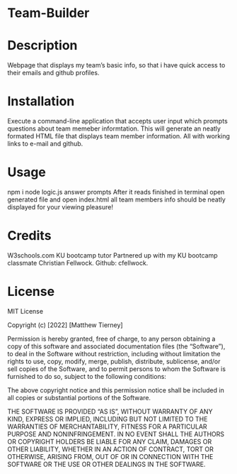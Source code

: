 # Team-Builder

# Description
Webpage that displays my team’s basic info, so that i have quick access to their emails and github profiles.

# Installation
Execute a command-line application that accepts user input which prompts questions about team memeber informtation. This will generate an neatly formated HTML file that displays team member information. All with working links to e-mail and github.

# Usage
npm i
node logic.js
answer prompts
After it reads finished in terminal open generated file and open index.html
all team members info should be neatly displayed for your viewing pleasure!

# Credits
W3schools.com KU bootcamp tutor Partnered up with my KU bootcamp classmate Christian Fellwock. Github: cfellwock.

# License
MIT License

Copyright (c) [2022] [Matthew Tierney]

Permission is hereby granted, free of charge, to any person obtaining a copy of this software and associated documentation files (the “Software”), to deal in the Software without restriction, including without limitation the rights to use, copy, modify, merge, publish, distribute, sublicense, and/or sell copies of the Software, and to permit persons to whom the Software is furnished to do so, subject to the following conditions:

The above copyright notice and this permission notice shall be included in all copies or substantial portions of the Software.

THE SOFTWARE IS PROVIDED “AS IS”, WITHOUT WARRANTY OF ANY KIND, EXPRESS OR IMPLIED, INCLUDING BUT NOT LIMITED TO THE WARRANTIES OF MERCHANTABILITY, FITNESS FOR A PARTICULAR PURPOSE AND NONINFRINGEMENT. IN NO EVENT SHALL THE AUTHORS OR COPYRIGHT HOLDERS BE LIABLE FOR ANY CLAIM, DAMAGES OR OTHER LIABILITY, WHETHER IN AN ACTION OF CONTRACT, TORT OR OTHERWISE, ARISING FROM, OUT OF OR IN CONNECTION WITH THE SOFTWARE OR THE USE OR OTHER DEALINGS IN THE SOFTWARE.
